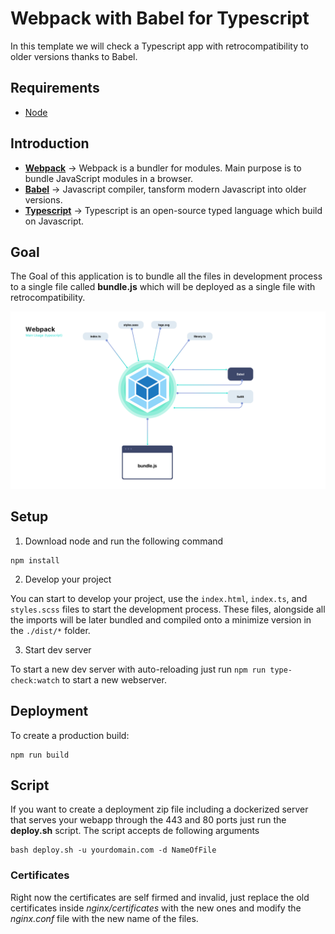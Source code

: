 # Webpack with Babel for Typescript

In this template we will check a Typescript app with retrocompatibility to older versions thanks to Babel.

## Requirements

* [Node](https://nodejs.org/en/)


## Introduction

* **[Webpack](https://webpack.js.org)** -> Webpack is a bundler for modules. Main purpose is to bundle JavaScript modules in a browser.
* **[Babel](https://babeljs.io)** -> Javascript compiler, tansform modern Javascript into older versions.
* **[Typescript](https://www.typescriptlang.org)** -> Typescript is an open-source typed language which build on Javascript.

## Goal

The Goal of this application is to bundle all the files in development process to a single file called **bundle.js** which will be deployed as a single file with retrocompatibility.

![Webpack Flowchart](meta/flowchart-webpack.png)

## Setup

1. Download node and run the following command

```
npm install
```

2. Develop your project

You can start to develop your project, use the ```index.html```, ```index.ts```, and ```styles.scss``` files to start the development process. These files, alongside all the imports will be later bundled and compiled onto a minimize version in the ```./dist/*``` folder.

3. Start dev server

To start a new dev server with auto-reloading just run ```npm run type-check:watch``` to start a new webserver.

## Deployment

To create a production build:

```
npm run build
```

## Script

If you want to create a deployment zip file including a dockerized server that serves your webapp through the 443 and 80 ports just run the **deploy.sh** script.
The script accepts de following arguments

```
bash deploy.sh -u yourdomain.com -d NameOfFile
```

### Certificates
Right now the certificates are self firmed and invalid, just replace the old certificates inside *nginx/certificates* with the new ones and modify the *nginx.conf* file with the new name of the files.
